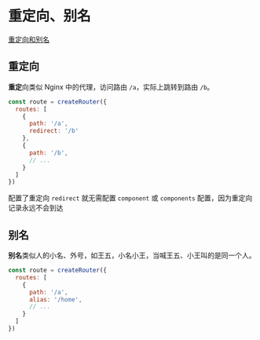# 重定向、别名

[重定向和别名](https://router.vuejs.org/zh/guide/essentials/redirect-and-alias.html)

## 重定向


**重定**向类似 Nginx 中的代理，访问路由 `/a`，实际上跳转到路由 `/b`。

```js
const route = createRouter({
  routes: [
    {
      path: '/a',
      redirect: '/b'
    },
    {
      path: '/b',
      // ...
    }
  ]
})
```

配置了重定向 `redirect` 就无需配置 `component` 或 `components` 配置，因为重定向记录永远不会到达

## 别名

**别名**类似人的小名、外号，如王五，小名小王，当喊王五、小王叫的是同一个人。

```js
const route = createRouter({
  routes: [
    {
      path: '/a',
      alias: '/home',
      // ...
    }
  ]
})
```